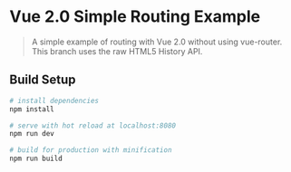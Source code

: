 # Vue 2.0 Simple Routing Example

> A simple example of routing with Vue 2.0 without using vue-router. This branch uses the raw HTML5 History API.

## Build Setup

``` bash
# install dependencies
npm install

# serve with hot reload at localhost:8080
npm run dev

# build for production with minification
npm run build
```


